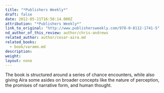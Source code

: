 ```yaml
---
title: "*Publishers Weekly*"
draft: false
date: 2012-05-21T16:50:14.000Z
attribution: "*Publishers Weekly*"
link_to_original: "http://www.publishersweekly.com/978-0-8112-1741-5"
nd_author_of_this_review: author/chris-andrews
related_author: author/cesar-aira.md
related_books:
  - book/varamo.md
description:
weight:
layout: none
---
```

The book is structured around a series of chance encounters, while also giving Aira some asides on broader concepts like the nature of perception, the promises of narrative form, and human thought.

